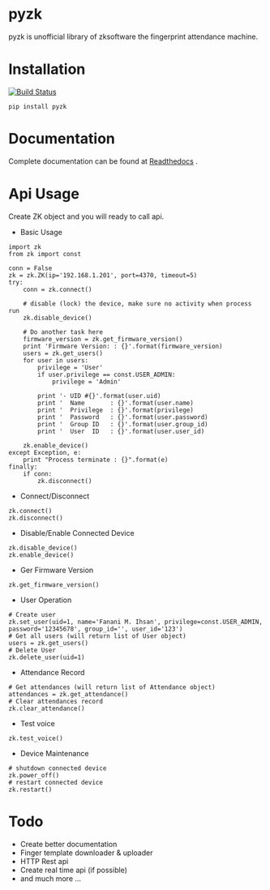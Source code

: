 # pyzk

pyzk is unofficial library of zksoftware the fingerprint attendance machine.

# Installation

[![Build Status](https://travis-ci.org/fananimi/pyzk.svg?branch=master)](https://travis-ci.org/fananimi/pyzk)

`pip install pyzk`

# Documentation

Complete documentation can be found at [Readthedocs](http://pyzk.readthedocs.io/en/latest/ "pyzk's readthedocs") .

# Api Usage

Create ZK object and you will ready to call api.

* Basic Usage
```
import zk
from zk import const

conn = False
zk = zk.ZK(ip='192.168.1.201', port=4370, timeout=5)
try:
    conn = zk.connect()

    # disable (lock) the device, make sure no activity when process run
    zk.disable_device()

    # Do another task here
    firmware_version = zk.get_firmware_version()
    print 'Firmware Version: : {}'.format(firmware_version)
    users = zk.get_users()
    for user in users:
        privilege = 'User'
        if user.privilege == const.USER_ADMIN:
            privilege = 'Admin'

        print '- UID #{}'.format(user.uid)
        print '  Name       : {}'.format(user.name)
        print '  Privilege  : {}'.format(privilege)
        print '  Password   : {}'.format(user.password)
        print '  Group ID   : {}'.format(user.group_id)
        print '  User  ID   : {}'.format(user.user_id)

    zk.enable_device()
except Exception, e:
    print "Process terminate : {}".format(e)
finally:
    if conn:
        zk.disconnect()

```

* Connect/Disconnect

```
zk.connect()
zk.disconnect()
```

* Disable/Enable Connected Device

```
zk.disable_device()
zk.enable_device()
```

* Ger Firmware Version

```
zk.get_firmware_version()
```

* User Operation

```
# Create user
zk.set_user(uid=1, name='Fanani M. Ihsan', privilege=const.USER_ADMIN, password='12345678', group_id='', user_id='123')
# Get all users (will return list of User object)
users = zk.get_users()
# Delete User
zk.delete_user(uid=1)
```

* Attendance Record
```
# Get attendances (will return list of Attendance object)
attendances = zk.get_attendance()
# Clear attendances record
zk.clear_attendance()
```

* Test voice

```
zk.test_voice()
```

* Device Maintenance

```
# shutdown connected device
zk.power_off()
# restart connected device
zk.restart()
```

# Todo

* Create better documentation
* Finger template downloader & uploader
* HTTP Rest api
* Create real time api (if possible)
* and much more ...

